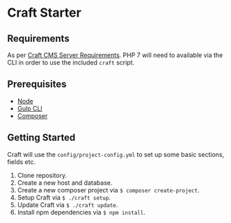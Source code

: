 # Craft Starter

## Requirements

As per [Craft CMS Server Requirements](https://github.com/craftcms/docs/blob/v3/en/requirements.md). PHP 7 will need to available via the CLI in order to use the included `craft` script.

## Prerequisites

- [Node](https://nodejs.org/en/)
- [Gulp CLI](https://github.com/gulpjs/gulp-cli)
- [Composer](https://getcomposer.org/)

## Getting Started

Craft will use the `config/project-config.yml` to set up some basic sections, fields etc.

1. Clone repository.
2. Create a new host and database.
3. Create a new composer project via `$ composer create-project`.
4. Setup Craft via `$ ./craft setup`.
5. Update Craft via `$ ./craft update`.
6. Install npm dependencies via `$ npm install`.